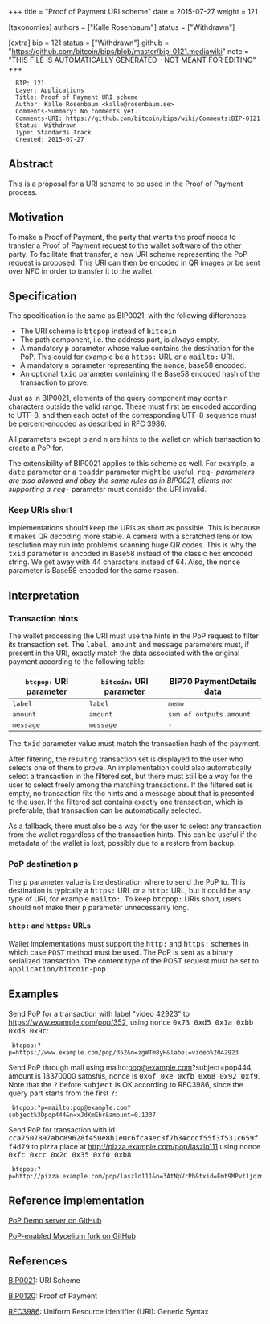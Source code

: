 
+++
title = "Proof of Payment URI scheme"
date = 2015-07-27
weight = 121

[taxonomies]
authors = ["Kalle Rosenbaum"]
status = ["Withdrawn"]

[extra]
bip = 121
status = ["Withdrawn"]
github = "https://github.com/bitcoin/bips/blob/master/bip-0121.mediawiki"
note = "THIS FILE IS AUTOMATICALLY GENERATED - NOT MEANT FOR EDITING"
+++

```
  BIP: 121
  Layer: Applications
  Title: Proof of Payment URI scheme
  Author: Kalle Rosenbaum <kalle@rosenbaum.se>
  Comments-Summary: No comments yet.
  Comments-URI: https://github.com/bitcoin/bips/wiki/Comments:BIP-0121
  Status: Withdrawn
  Type: Standards Track
  Created: 2015-07-27
```

<h2> Abstract </h2>


This is a proposal for a URI scheme to be used in the Proof of Payment
process.

<h2> Motivation </h2>


To make a Proof of Payment, the party that wants the proof needs to
transfer a Proof of Payment request to the wallet software of the
other party. To facilitate that transfer, a new URI scheme
representing the PoP request is proposed. This URI can then be encoded
in QR images or be sent over NFC in order to transfer it to the wallet.

<h2> Specification </h2>


The specification is the same as BIP0021, with the following
differences:

*  The URI scheme is <tt>btcpop</tt> instead of <tt>bitcoin</tt>
*  The path component, i.e. the address part, is always empty.
*  A mandatory <tt>p</tt> parameter whose value contains the destination for the PoP. This could for example be a <tt>https:</tt> URL or a <tt>mailto:</tt> URI.
*  A mandatory <tt>n</tt> parameter representing the nonce, base58 encoded.
*  An optional <tt>txid</tt> parameter containing the Base58 encoded hash of the transaction to prove.


Just as in BIP0021, elements of the query component may contain
characters outside the valid range. These must first be encoded
according to UTF-8, and then each octet of the corresponding UTF-8
sequence must be percent-encoded as described in RFC 3986.

All parameters except <tt>p</tt> and <tt>n</tt> are hints to the
wallet on which transaction to create a PoP for.

The extensibility of BIP0021 applies to this scheme as well. For
example, a <tt>date</tt> parameter or a <tt>toaddr</tt> parameter
might be useful. <tt>req-*</tt> parameters are also allowed and obey
the same rules as in BIP0021, clients not supporting a <tt>req-*</tt>
parameter must consider the URI invalid.

<h3> Keep URIs short </h3>


Implementations should keep the URIs as short as possible. This is
because it makes QR decoding more stable. A camera with a scratched
lens or low resolution may run into problems scanning huge QR
codes. This is why the <tt>txid</tt> parameter is encoded in Base58
instead of the classic hex encoded string. We get away with 44
characters instead of 64. Also, the <tt>nonce</tt> parameter is Base58
encoded for the same reason.

<h2> Interpretation </h2>


<h3> Transaction hints </h3>


The wallet processing the URI must use the hints in the PoP request to
filter its transaction set. The <tt>label</tt>, <tt>amount</tt> and
<tt>message</tt> parameters must, if present in the URI, exactly match
the data associated with the original payment according to the
following table:


|<tt>btcpop:</tt> URI parameter|<tt>bitcoin:</tt> URI parameter|BIP70 PaymentDetails data|
|-|-|-|
|<tt>label</tt>|<tt>label</tt>|<tt>memo</tt>|
|<tt>amount</tt>|<tt>amount</tt>|<tt>sum of outputs.amount</tt>|
|<tt>message</tt>|<tt>message</tt>|<tt>-</tt>|


The <tt>txid</tt> parameter value must match the transaction hash of
the payment.

After filtering, the resulting transaction set is displayed to the
user who selects one of them to prove. An implementation could also
automatically select a transaction in the filtered set, but
there must still be a way for the user to select freely among the
matching transactions. If the filtered set is empty, no transaction
fits the hints and a message about that is presented to the user. If
the filtered set contains exactly one transaction, which is
preferable, that transaction can be automatically selected.

As a fallback, there must also be a way for the user to select any
transaction from the wallet regardless of the transaction hints. This
can be useful if the metadata of the wallet is lost, possibly due to a
restore from backup.

<h3> PoP destination <tt>p</tt> </h3>


The <tt>p</tt> parameter value is the destination where to send the
PoP to. This destination is typically a <tt>https:</tt> URL or a
<tt>http:</tt> URL, but it could be any type of URI, for example
<tt>mailto:</tt>. To keep <tt>btcpop:</tt> URIs short, users should
not make their <tt>p</tt> parameter unnecessarily long.

<h4> <tt>http:</tt> and <tt>https:</tt> URLs </h4>


Wallet implementations must support the <tt>http:</tt> and
<tt>https:</tt> schemes in which case <tt>POST</tt> method must be
used. The PoP is sent as a binary serialized transaction. The content
type of the POST request must be set to
<tt>application/bitcoin-pop</tt>

<h2> Examples </h2>


Send PoP for a transaction with label "video 42923" to
<nowiki>https://www.example.com/pop/352</nowiki>, using nonce
<tt>0x73 0xd5 0x1a 0xbb 0xd8 0x9c</tt>:
```
 btcpop:?p=https://www.example.com/pop/352&n=zgWTm8yH&label=video%2042923
```
Send PoP through mail using
<nowiki>mailto:pop@example.com?subject=pop444</nowiki>, amount
is 13370000 satoshis, nonce is <tt>0x6f 0xe 0xfb 0x68 0x92 0xf9</tt>.
Note that the <tt>?</tt> before <tt>subject</tt> is OK according to RFC3986,
since the query part starts from the first <tt>?</tt>:
```
 btcpop:?p=mailto:pop@example.com?subject%3Dpop444&n=xJdKmEbr&amount=0.1337
```
Send PoP for transaction with id
<tt>cca7507897abc89628f450e8b1e0c6fca4ec3f7b34cccf55f3f531c659ff4d79</tt>
to pizza place at <nowiki>http://pizza.example.com/pop/laszlo111</nowiki> using nonce <tt>0xfc 0xcc 0x2c 0x35 0xf0 0xb8</tt>
```
 btcpop:?p=http://pizza.example.com/pop/laszlo111&n=3AtNpVrPh&txid=Emt9MPvt1joznqHy5eEHkNtcuQuYWXzYJBQZN6BJm6NL
```
<h2> Reference implementation </h2>


<a href="https://github.com/kallerosenbaum/poppoc" target="_blank">PoP Demo server on GitHub</a>

<a href="https://github.com/kallerosenbaum/wallet" target="_blank">PoP-enabled Mycelium fork on GitHub</a>

<h2> References </h2>


<a href="/21" target="_blank">BIP0021</a>: URI Scheme

<a href="/120" target="_blank">BIP0120</a>: Proof of Payment

<a href="https://www.ietf.org/rfc/rfc3986.txt" target="_blank">RFC3986</a>: Uniform Resource Identifier (URI): Generic Syntax
